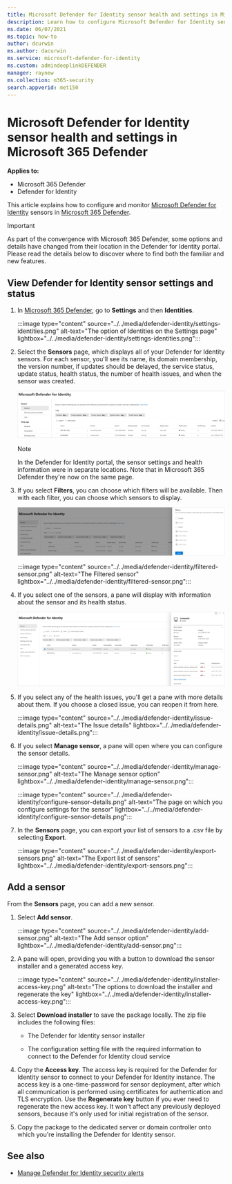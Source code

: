```yaml
---
title: Microsoft Defender for Identity sensor health and settings in Microsoft 365 Defender 
description: Learn how to configure Microsoft Defender for Identity sensors and monitor their health in Microsoft 365 Defender 
ms.date: 06/07/2021
ms.topic: how-to
author: dcurwin
ms.author: dacurwin
ms.service: microsoft-defender-for-identity
ms.custom: admindeeplinkDEFENDER
manager: raynew
ms.collection: m365-security
search.appverid: met150
---
```


# Microsoft Defender for Identity sensor health and settings in Microsoft 365 Defender

**Applies to:**

- Microsoft 365 Defender
- Defender for Identity

This article explains how to configure and monitor [Microsoft Defender for Identity](/defender-for-identity) sensors in [Microsoft 365 Defender](/microsoft-365/security/defender/overview-security-center).

>[!IMPORTANT]
>As part of the convergence with Microsoft 365 Defender, some options and details have changed from their location in the Defender for Identity portal. Please read the details below to discover where to find both the familiar and new features.

## View Defender for Identity sensor settings and status

1. In <a href="https://go.microsoft.com/fwlink/p/?linkid=2077139" target="_blank">Microsoft 365 Defender</a>, go to **Settings** and then **Identities**.

   :::image type="content" source="../../media/defender-identity/settings-identities.png" alt-text="The option of Identities on the Settings page" lightbox="../../media/defender-identity/settings-identities.png":::

1. Select the **Sensors** page, which displays all of your Defender for Identity sensors. For each sensor, you'll see its name, its domain membership, the version number, if updates should be delayed, the service status, update status, health status, the number of health issues, and when the sensor was created.

    [![Sensor page.](../../media/defender-identity/sensor-page.png)](../../media/defender-identity/sensor-page.png#lightbox)

    >[!NOTE]
    >In the Defender for Identity portal, the sensor settings and health information were in separate locations. Note that in Microsoft 365 Defender they're now on the same page.

1. If you select **Filters**, you can choose which filters will be available. Then with each filter, you can choose which sensors to display.

    [![Sensor filters.](../../media/defender-identity/sensor-filters.png)](../../media/defender-identity/sensor-filters.png#lightbox)

    :::image type="content" source="../../media/defender-identity/filtered-sensor.png" alt-text="The Filtered sensor" lightbox="../../media/defender-identity/filtered-sensor.png":::

1. If you select one of the sensors, a pane will display with information about the sensor and its health status.

    [![Sensor details.](../../media/defender-identity/sensor-details.png)](../../media/defender-identity/sensor-details.png#lightbox)

1. If you select any of the health issues, you'll get a pane with more details about them. If you choose a closed issue, you can reopen it from here.

   :::image type="content" source="../../media/defender-identity/issue-details.png" alt-text="The Issue details" lightbox="../../media/defender-identity/issue-details.png":::
    

1. If you select **Manage sensor**, a pane will open where you can configure the sensor details.

   :::image type="content" source="../../media/defender-identity/manage-sensor.png" alt-text="The Manage sensor option" lightbox="../../media/defender-identity/manage-sensor.png":::

   :::image type="content" source="../../media/defender-identity/configure-sensor-details.png" alt-text="The page on which you configure settings for the sensor" lightbox="../../media/defender-identity/configure-sensor-details.png":::

1. In the **Sensors** page, you can export your list of sensors to a .csv file by selecting **Export**.

   :::image type="content" source="../../media/defender-identity/export-sensors.png" alt-text="The Export list of sensors" lightbox="../../media/defender-identity/export-sensors.png":::

## Add a sensor

From the **Sensors** page, you can add a new sensor.

1. Select **Add sensor**.

   :::image type="content" source="../../media/defender-identity/add-sensor.png" alt-text="The Add sensor option" lightbox="../../media/defender-identity/add-sensor.png":::

1. A pane will open, providing you with a button to download the sensor installer and a generated access key.

   :::image type="content" source="../../media/defender-identity/installer-access-key.png" alt-text="The options to download the installer and regenerate the key" lightbox="../../media/defender-identity/installer-access-key.png":::

1. Select **Download installer** to save the package locally. The zip file includes the following files:

    - The Defender for Identity sensor installer

    - The configuration setting file with the required information to connect to the Defender for Identity cloud service

1. Copy the **Access key**. The access key is required for the Defender for Identity sensor to connect to your Defender for Identity instance. The access key is a one-time-password for sensor deployment, after which all communication is performed using certificates for authentication and TLS encryption. Use the **Regenerate key** button if you ever need to regenerate the new access key. It won't affect any previously deployed sensors, because it's only used for initial registration of the sensor.

1. Copy the package to the dedicated server or domain controller onto which you're installing the Defender for Identity sensor.

## See also

- [Manage Defender for Identity security alerts](manage-security-alerts.md)
